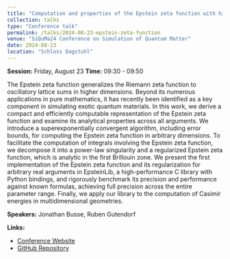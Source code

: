 ```yaml
---
title: "Computation and properties of the Epstein zeta function with high-performance implementation in EpsteinLib"
collection: talks
type: "Conference talk"
permalink: /talks/2024-08-23-epstein-zeta-function
venue: "SiQuMa24 Conference on Simulation of Quantum Matter"
date: 2024-08-23
location: "Schloss Dagstuhl"
---
```


**Session:** Friday, August 23
**Time:** 09:30 - 09:50

The Epstein zeta function generalizes the Riemann zeta function to oscillatory lattice sums in higher dimensions. Beyond its numerous applications in pure mathematics, it has recently been identified as a key component in simulating exotic quantum materials. In this work, we derive a compact and efficiently computable representation of the Epstein zeta function and examine its analytical properties across all arguments. We introduce a superexponentially convergent algorithm, including error bounds, for computing the Epstein zeta function in arbitrary dimensions. To facilitate the computation of integrals involving the Epstein zeta function, we decompose it into a power-law singularity and a regularized Epstein zeta function, which is analytic in the first Brillouin zone. We present the first implementation of the Epstein zeta function and its regularization for arbitrary real arguments in EpsteinLib, a high-performance C library with Python bindings, and rigorously benchmark its precision and performance against known formulas, achieving full precision across the entire parameter range. Finally, we apply our library to the computation of Casimir energies in multidimensional geometries.

**Speakers:** Jonathan Busse, Ruben Gutendorf

**Links:**
- [Conference Website](https://siquma24.github.io/)
- [GitHub Repository](https://github.com/epsteinlib/epsteinlib)
